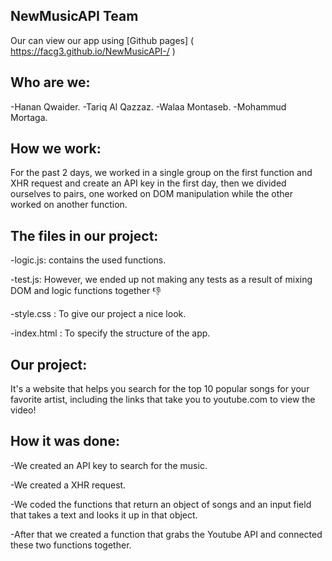## NewMusicAPI Team

Our can view our app using [Github pages] ( https://facg3.github.io/NewMusicAPI-/
)

## Who are we:
-Hanan Qwaider.
-Tariq Al Qazzaz.
-Walaa Montaseb.
-Mohammud Mortaga.


## How we work:
For the past 2 days, we worked in a single group on the first function and XHR request and create an API key in the first day, then we divided ourselves to pairs, one worked on DOM manipulation while the other worked on another function.

## The files in our project:


-logic.js: contains the used functions.

-test.js: However, we ended up not making any tests as a result of mixing DOM and logic functions together :-1:

-style.css : To give our project a nice look.

-index.html : To specify the structure of the app.


## Our project:
It's a website that helps you search for the top 10 popular songs for your favorite artist, including the links that take you to youtube.com to view the video!

## How it was done:
-We created an API key to search for the music.

-We created a XHR request.

-We coded the functions that return an object of songs and an input field that takes a text and looks it up in that object.

-After that we created a function that grabs the Youtube API and connected these two functions together.
